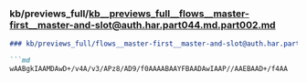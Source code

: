 ### kb/previews_full/kb__previews_full__flows__master-first__master-and-slot@auth.har.part044.md.part002.md

```md
### kb/previews_full/flows__master-first__master-and-slot@auth.har.part044.md (part 002)

```md
wAABgkIAAMDAwD+/v4A/v3/APz8/AD9/f0AAAABAAYFBAADAwIAAP//AAEBAAD+/f4AA
```

```

```
